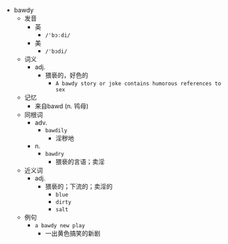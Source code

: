 - bawdy
  - 发音
    - 英
      - `/'bɔːdi/`
    - 美
      - `/'bɔdi/`
  - 词义
    - adj.
      - 猥亵的，好色的
        - `A bawdy story or joke contains humorous references to sex`
  - 记忆
    - 来自bawd (n. 鸨母)
  - 同根词
    - adv.
      - `bawdily`
        - 淫秽地
    - n.
      - `bawdry`
        - 猥亵的言语；卖淫
  - 近义词
    - adj.
      - 猥亵的；下流的；卖淫的
        - `blue`
        - `dirty`
        - `salt`
  - 例句
    - `a bawdy new play`
      - 一出黄色搞笑的新剧


